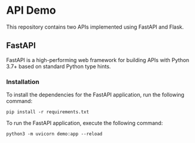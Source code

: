 # API Demo

This repository contains two APIs implemented using FastAPI and Flask.

## FastAPI
FastAPI is a high-performing web framework for building APIs with Python 3.7+ based on standard Python type hints.

### Installation

To install the dependencies for the FastAPI application, run the following command:

```pip install -r requirements.txt```

To run the FastAPI application, execute the following command:

```python3 -m uvicorn demo:app --reload```

